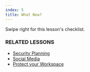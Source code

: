 ```yaml
---
index: 5
title: What Now?
---
```

Swipe right for this lesson's checklist.

### RELATED LESSONS

*   [Security Planning](umbrella://lesson/security-planning)
*   [Social Media](umbrella://lesson/social-media)
*   [Protect your Workspace](umbrella://lesson/protect-your-workspace)